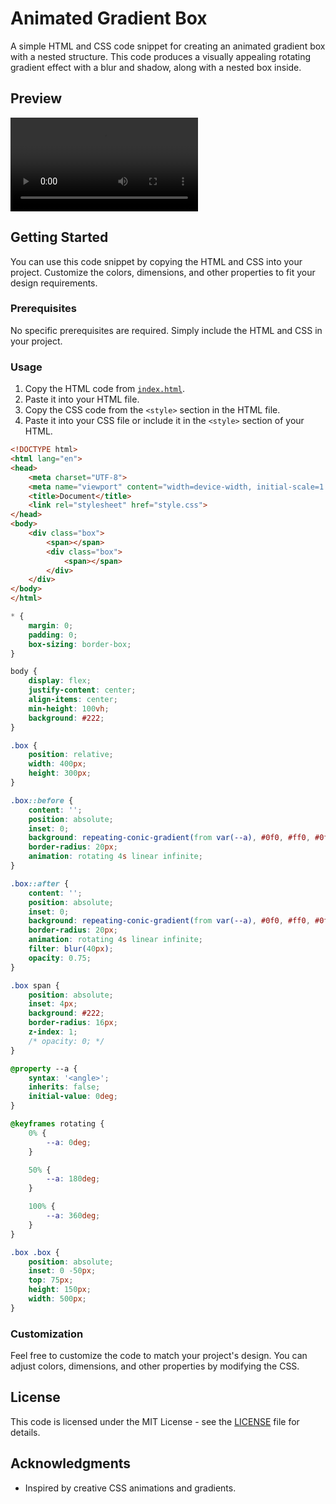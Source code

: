 # Animated Gradient Box

A simple HTML and CSS code snippet for creating an animated gradient box with a nested structure. This code produces a visually appealing rotating gradient effect with a blur and shadow, along with a nested box inside.

## Preview

![Animated Gradient Box Preview](preview.mov)

## Getting Started

You can use this code snippet by copying the HTML and CSS into your project. Customize the colors, dimensions, and other properties to fit your design requirements.

### Prerequisites

No specific prerequisites are required. Simply include the HTML and CSS in your project.

### Usage

1. Copy the HTML code from [`index.html`](index.html).
2. Paste it into your HTML file.
3. Copy the CSS code from the `<style>` section in the HTML file.
4. Paste it into your CSS file or include it in the `<style>` section of your HTML.

```HTML
<!DOCTYPE html>
<html lang="en">
<head>
    <meta charset="UTF-8">
    <meta name="viewport" content="width=device-width, initial-scale=1.0">
    <title>Document</title>
    <link rel="stylesheet" href="style.css">
</head>
<body>
    <div class="box">
        <span></span>
        <div class="box">
            <span></span>
        </div>
    </div>
</body>
</html>
```

```CSS
* {
    margin: 0;
    padding: 0;
    box-sizing: border-box;
}

body {
    display: flex;
    justify-content: center;
    align-items: center;
    min-height: 100vh;
    background: #222;
}

.box {
    position: relative;
    width: 400px;
    height: 300px;
}

.box::before {
    content: '';
    position: absolute;
    inset: 0;
    background: repeating-conic-gradient(from var(--a), #0f0, #ff0, #0ff, #f0f, #0ff);
    border-radius: 20px;
    animation: rotating 4s linear infinite;
}

.box::after {
    content: '';
    position: absolute;
    inset: 0;
    background: repeating-conic-gradient(from var(--a), #0f0, #ff0, #0ff, #f0f, #0ff);
    border-radius: 20px;
    animation: rotating 4s linear infinite;
    filter: blur(40px);
    opacity: 0.75;
}

.box span {
    position: absolute;
    inset: 4px;
    background: #222;
    border-radius: 16px;
    z-index: 1;
    /* opacity: 0; */
}

@property --a {
    syntax: '<angle>';
    inherits: false;
    initial-value: 0deg;
}

@keyframes rotating {
    0% {
        --a: 0deg;
    }

    50% {
        --a: 180deg;
    }

    100% {
        --a: 360deg;
    }
}

.box .box {
    position: absolute;
    inset: 0 -50px;
    top: 75px;
    height: 150px;
    width: 500px;
}
```

### Customization

Feel free to customize the code to match your project's design. You can adjust colors, dimensions, and other properties by modifying the CSS.

## License

This code is licensed under the MIT License - see the [LICENSE](LICENSE) file for details.

## Acknowledgments

- Inspired by creative CSS animations and gradients.

